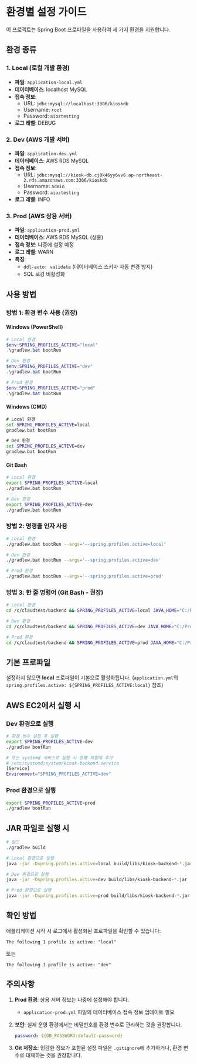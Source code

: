 # 환경별 설정 가이드

이 프로젝트는 Spring Boot 프로파일을 사용하여 세 가지 환경을 지원합니다.

## 환경 종류

### 1. Local (로컬 개발 환경)
- **파일**: `application-local.yml`
- **데이터베이스**: localhost MySQL
- **접속 정보**:
  - URL: `jdbc:mysql://localhost:3306/kioskdb`
  - Username: `root`
  - Password: `aioztesting`
- **로그 레벨**: DEBUG

### 2. Dev (AWS 개발 서버)
- **파일**: `application-dev.yml`
- **데이터베이스**: AWS RDS MySQL
- **접속 정보**:
  - URL: `jdbc:mysql://kiosk-db.cj0k46yy6vv6.ap-northeast-2.rds.amazonaws.com:3306/kioskdb`
  - Username: `admin`
  - Password: `aioztesting`
- **로그 레벨**: INFO

### 3. Prod (AWS 상용 서버)
- **파일**: `application-prod.yml`
- **데이터베이스**: AWS RDS MySQL (상용)
- **접속 정보**: 나중에 설정 예정
- **로그 레벨**: WARN
- **특징**:
  - `ddl-auto: validate` (데이터베이스 스키마 자동 변경 방지)
  - SQL 로깅 비활성화

## 사용 방법

### 방법 1: 환경 변수 사용 (권장)

#### Windows (PowerShell)
```powershell
# Local 환경
$env:SPRING_PROFILES_ACTIVE="local"
.\gradlew.bat bootRun

# Dev 환경
$env:SPRING_PROFILES_ACTIVE="dev"
.\gradlew.bat bootRun

# Prod 환경
$env:SPRING_PROFILES_ACTIVE="prod"
.\gradlew.bat bootRun
```

#### Windows (CMD)
```cmd
# Local 환경
set SPRING_PROFILES_ACTIVE=local
gradlew.bat bootRun

# Dev 환경
set SPRING_PROFILES_ACTIVE=dev
gradlew.bat bootRun
```

#### Git Bash
```bash
# Local 환경
export SPRING_PROFILES_ACTIVE=local
./gradlew.bat bootRun

# Dev 환경
export SPRING_PROFILES_ACTIVE=dev
./gradlew.bat bootRun
```

### 방법 2: 명령줄 인자 사용

```bash
# Local 환경
./gradlew.bat bootRun --args='--spring.profiles.active=local'

# Dev 환경
./gradlew.bat bootRun --args='--spring.profiles.active=dev'

# Prod 환경
./gradlew.bat bootRun --args='--spring.profiles.active=prod'
```

### 방법 3: 한 줄 명령어 (Git Bash - 권장)

```bash
# Local 환경
cd /c/claudtest/backend && SPRING_PROFILES_ACTIVE=local JAVA_HOME="C:/Program Files/Eclipse Adoptium/jdk-17.0.16.8-hotspot" ./gradlew.bat bootRun

# Dev 환경
cd /c/claudtest/backend && SPRING_PROFILES_ACTIVE=dev JAVA_HOME="C:/Program Files/Eclipse Adoptium/jdk-17.0.16.8-hotspot" ./gradlew.bat bootRun

# Prod 환경
cd /c/claudtest/backend && SPRING_PROFILES_ACTIVE=prod JAVA_HOME="C:/Program Files/Eclipse Adoptium/jdk-17.0.16.8-hotspot" ./gradlew.bat bootRun
```

## 기본 프로파일

설정하지 않으면 **local** 프로파일이 기본으로 활성화됩니다.
(`application.yml`의 `spring.profiles.active: ${SPRING_PROFILES_ACTIVE:local}` 참조)

## AWS EC2에서 실행 시

### Dev 환경으로 실행
```bash
# 환경 변수 설정 후 실행
export SPRING_PROFILES_ACTIVE=dev
./gradlew bootRun

# 또는 systemd 서비스로 실행 시 환境 파일에 추가
# /etc/systemd/system/kiosk-backend.service
[Service]
Environment="SPRING_PROFILES_ACTIVE=dev"
```

### Prod 환경으로 실행
```bash
export SPRING_PROFILES_ACTIVE=prod
./gradlew bootRun
```

## JAR 파일로 실행 시

```bash
# 빌드
./gradlew build

# Local 환경으로 실행
java -jar -Dspring.profiles.active=local build/libs/kiosk-backend-*.jar

# Dev 환경으로 실행
java -jar -Dspring.profiles.active=dev build/libs/kiosk-backend-*.jar

# Prod 환경으로 실행
java -jar -Dspring.profiles.active=prod build/libs/kiosk-backend-*.jar
```

## 확인 방법

애플리케이션 시작 시 로그에서 활성화된 프로파일을 확인할 수 있습니다:

```
The following 1 profile is active: "local"
```

또는

```
The following 1 profile is active: "dev"
```

## 주의사항

1. **Prod 환경**: 상용 서버 정보는 나중에 설정해야 합니다.
   - `application-prod.yml` 파일의 데이터베이스 접속 정보 업데이트 필요

2. **보안**: 실제 운영 환경에서는 비밀번호를 환경 변수로 관리하는 것을 권장합니다.
   ```yaml
   password: ${DB_PASSWORD:default-password}
   ```

3. **Git 저장소**: 민감한 정보가 포함된 설정 파일은 `.gitignore`에 추가하거나,
   환경 변수로 대체하는 것을 권장합니다.

